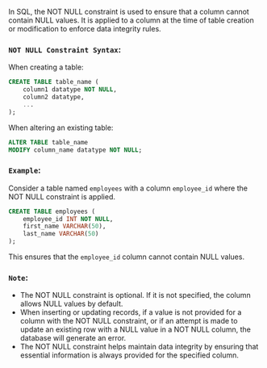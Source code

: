 In SQL, the NOT NULL constraint is used to ensure that a column cannot contain NULL values. It is applied to a column at the time of table creation or modification to enforce data integrity rules.

### `NOT NULL Constraint Syntax`:

When creating a table:

```sql
CREATE TABLE table_name (
    column1 datatype NOT NULL,
    column2 datatype,
    ...
);
```

When altering an existing table:

```sql
ALTER TABLE table_name
MODIFY column_name datatype NOT NULL;
```

### `Example`:

Consider a table named `employees` with a column `employee_id` where the NOT NULL constraint is applied.

```sql
CREATE TABLE employees (
    employee_id INT NOT NULL,
    first_name VARCHAR(50),
    last_name VARCHAR(50)
);
```

This ensures that the `employee_id` column cannot contain NULL values.

### `Note`:

- The NOT NULL constraint is optional. If it is not specified, the column allows NULL values by default.
- When inserting or updating records, if a value is not provided for a column with the NOT NULL constraint, or if an attempt is made to update an existing row with a NULL value in a NOT NULL column, the database will generate an error.
- The NOT NULL constraint helps maintain data integrity by ensuring that essential information is always provided for the specified column.
